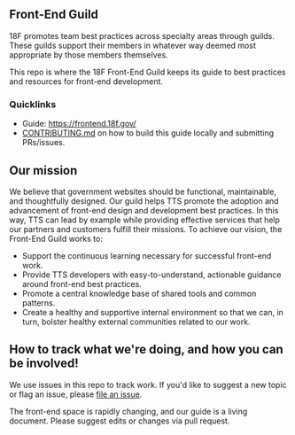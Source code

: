 ## Front-End Guild

18F promotes team best practices across specialty areas through guilds. These guilds support their members in whatever way deemed most appropriate by those members themselves.

This repo is where the 18F Front-End Guild keeps its guide to best practices and resources for front-end development.

### Quicklinks

- Guide: https://frontend.18f.gov/
- [CONTRIBUTING.md](CONTRIBUTING.md) on how to build this guide locally and submitting PRs/issues.

## Our mission
We believe that government websites should be functional, maintainable, and thoughtfully designed. Our guild helps TTS promote the adoption and advancement of front-end design and development best practices. In this way, TTS can lead by example while providing effective services that help our partners and customers fulfill their missions.
To achieve our vision, the Front-End Guild works to:
- Support the continuous learning necessary for successful front-end work.
- Provide TTS developers with easy-to-understand, actionable guidance around front-end best practices.
- Promote a central knowledge base of shared tools and common patterns.
- Create a healthy and supportive internal environment so that we can, in turn, bolster healthy external communities related to our work.

## How to track what we're doing, and how you can be involved!

We use issues in this repo to track work. If you'd like to suggest a new topic or flag an issue, please [file an issue](https://github.com/18F/frontend/issues/new/).

The front-end space is rapidly changing, and our guide is a living document. Please suggest edits or changes via pull request.
